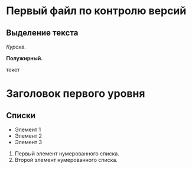 # Первый файл по контролю версий


## Выделение текста 

*Курсив.*

**Полужирный.**

 ~~текст~~

Заголовок первого уровня
=====

## Списки

* Элемент 1
* Элемент 2
* Элемент 3

1. Первый элемент нумерованного списка.
2. Второй элемент нумерованного списка.

